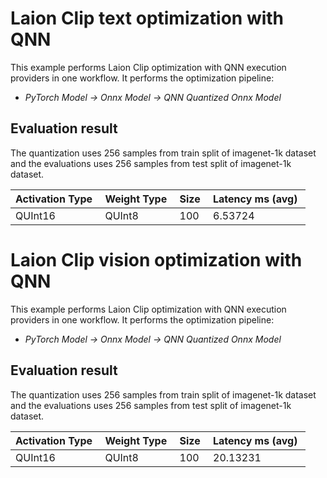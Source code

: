# Laion Clip text optimization with QNN

This example performs Laion Clip optimization with QNN execution providers in one workflow. It performs the optimization pipeline:

- *PyTorch Model -> Onnx Model -> QNN Quantized Onnx Model*

## Evaluation result

The quantization uses 256 samples from train split of imagenet-1k dataset and the evaluations uses 256 samples from test split of imagenet-1k dataset.


| Activation Type&nbsp; | Weight Type&nbsp; | Size&nbsp; | Latency ms (avg)&nbsp; |
| --------------------- | ----------------- | ---------- | ---------------------- |
| QUInt16               | QUInt8            | 100        | 6.53724                |

# Laion Clip vision optimization with QNN

This example performs Laion Clip optimization with QNN execution providers in one workflow. It performs the optimization pipeline:

- *PyTorch Model -> Onnx Model -> QNN Quantized Onnx Model*

## Evaluation result

The quantization uses 256 samples from train split of imagenet-1k dataset and the evaluations uses 256 samples from test split of imagenet-1k dataset.


| Activation Type&nbsp; | Weight Type&nbsp; | Size&nbsp; | Latency ms (avg)&nbsp; |
| --------------------- | ----------------- | ---------- | ---------------------- |
| QUInt16               | QUInt8            | 100        | 20.13231               |
